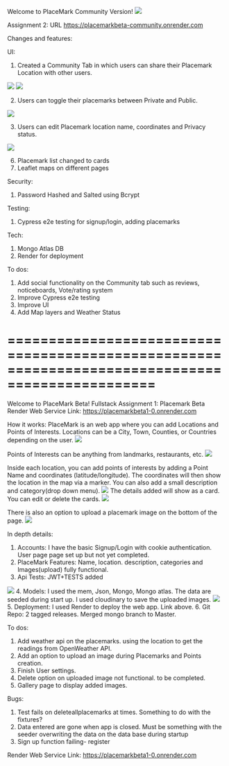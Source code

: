 Welcome to PlaceMark Community Version!
<img src="https://github.com/emanlapaz/PlacemarkBeta/blob/master/public/images/welcome.jpg">

Assignment 2: 
URL https://placemarkbeta-community.onrender.com

Changes and features:

UI:
1. Created a Community Tab in which users can share their Placemark Location with other users.

<img src="https://github.com/emanlapaz/PlacemarkBeta/assets/96552779/aa63ed24-4e68-4268-bf80-e8e5e3b84a5b">
<img src="https://github.com/emanlapaz/PlacemarkBeta/assets/96552779/2ef0643b-e255-475b-8292-8131fe8ab28f">

2. Users can toggle their placemarks between Private and Public.

<img src="https://github.com/emanlapaz/PlacemarkBeta/assets/96552779/e227fe45-8fcd-4587-9264-27b70e59a24e">

3. Users can edit Placemark location name, coordinates and Privacy status.

<img src="https://github.com/emanlapaz/PlacemarkBeta/assets/96552779/bbff8156-1b99-43df-a8f0-fba646683be8">

6. Placemark list changed to cards
7. Leaflet maps on different pages





Security:
1. Password Hashed and Salted using Bcrypt

Testing:
1. Cypress e2e testing for signup/login, adding placemarks

Tech:
1. Mongo Atlas DB
2. Render for deployment

To dos:
1. Add social functionality on the Community tab such as reviews, noticeboards, Vote/rating system
2. Improve Cypress e2e testing
3. Improve UI
4. Add Map layers and Weather Status


================================================================================================
================================================================================================
Welcome to PlaceMark Beta!
Fullstack Assignment 1: Placemark Beta
Render Web Service Link: https://placemarkbeta1-0.onrender.com

How it works:
PlaceMark is an web app where you can add Locations and Points of Interests.
Locations can be a City, Town, Counties, or Countries depending on the user.
<img src="https://github.com/emanlapaz/PlacemarkBeta/blob/master/public/images/addPlacemarks.png">

Points of Interests can be anything from landmarks, restaurants, etc.
<img src="https://github.com/emanlapaz/PlacemarkBeta/blob/master/public/images/Points.png">


Inside each location, you can add points of interests by adding a Point Name and coordinates (latitude/longitude).
The coordinates will then show the location in the map via a marker. You can also add a small description and category(drop down menu).
<img src="https://github.com/emanlapaz/PlacemarkBeta/blob/master/public/images/addPoint_upload.png">
The details added will show as a card. You can edit or delete the cards.
<img src="https://github.com/emanlapaz/PlacemarkBeta/blob/master/public/images/pointCards.png">

There is also an option to upload a placemark image on the bottom of the page.
<img src="https://github.com/emanlapaz/PlacemarkBeta/blob/master/public/images/addPoint_upload.png">

In depth details:
1. Accounts: I have the basic Signup/Login with cookie authentication. User page page set up but not yet completed.
2. PlaceMark Features: Name, location. description, categories and Images(upload) fully functional.
3. Api Tests: JWT+TESTS added
<img src="https://github.com/emanlapaz/PlacemarkBeta/blob/master/public/images/test.png">
4. Models: I used the mem, Json, Mongo, Mongo atlas. The data are seeded during start up. I used cloudinary to save the uploaded images.
<img src="https://github.com/emanlapaz/PlacemarkBeta/blob/master/public/images/mongo_atlas.png">
5. Deployment: I used Render to deploy the web app. Link above.
6. Git Repo: 2 tagged releases. Merged mongo branch to Master.

To dos:
1. Add weather api on the placemarks. using the location to get the readings from OpenWeather API.
2. Add an option to upload an image during Placemarks and Points creation.
3. Finish User settings.
4. Delete option on uploaded image not functional. to be completed.
5. Gallery page to display added images.

Bugs:
1. Test fails on deleteallplacemarks at times. Something to do with the fixtures?
2. Data entered are gone when app is closed. Must be something with the seeder overwriting the data on the data base during startup
3. Sign up function failing- register

Render Web Service Link: https://placemarkbeta1-0.onrender.com



